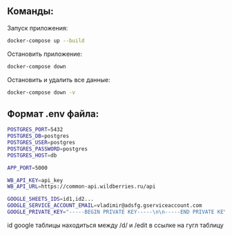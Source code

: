 ## Команды:

Запуск приложения:
```bash
docker-compose up --build
```

Остановить приложение:
```bash
docker-compose down
```

Остановить и удалить все данные:
```bash
docker-compose down -v
```

## Формат .env файла:
```bash
POSTGRES_PORT=5432
POSTGRES_DB=postgres
POSTGRES_USER=postgres
POSTGRES_PASSWORD=postgres
POSTGRES_HOST=db

APP_PORT=5000

WB_API_KEY=api_key
WB_API_URL=https://common-api.wildberries.ru/api

GOOGLE_SHEETS_IDS=id1,id2...
GOOGLE_SERVICE_ACCOUNT_EMAIL=vladimir@adsfg.gserviceaccount.com
GOOGLE_PRIVATE_KEY="-----BEGIN PRIVATE KEY-----\n\n-----END PRIVATE KEY-----\n"

```

id google таблицы находиться между /d/ и /edit в ссылке на гугл таблицу
